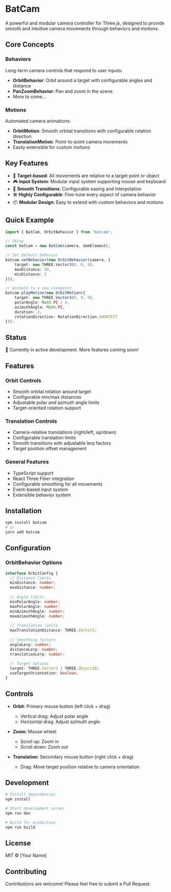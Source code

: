 # BatCam

A powerful and modular camera controller for Three.js, designed to provide smooth and intuitive camera movements through behaviors and motions.

## Core Concepts

### Behaviors
Long-term camera controls that respond to user inputs:
- **OrbitBehavior**: Orbit around a target with configurable angles and distance
- **PanZoomBehavior**: Pan and zoom in the scene
- More to come...

### Motions
Automated camera animations:
- **OrbitMotion**: Smooth orbital transitions with configurable rotation direction
- **TranslationMotion**: Point-to-point camera movements
- Easily extensible for custom motions

## Key Features

- 🎯 **Target-based**: All movements are relative to a target point or object
- 🎮 **Input System**: Modular input system supporting mouse and keyboard
- 🔄 **Smooth Transitions**: Configurable easing and interpolation
- 🛠 **Highly Configurable**: Fine-tune every aspect of camera behavior
- 📦 **Modular Design**: Easy to extend with custom behaviors and motions

## Quick Example

```typescript
import { BatCam, OrbitBehavior } from 'batcam';

// Setup
const batcam = new BatCam(camera, domElement);

// Set default behavior
batcam.setBehavior(new OrbitBehavior(camera, {
    target: new THREE.Vector3(0, 0, 0),
    maxDistance: 50,
    minDistance: 2
}));

// Animate to a new viewpoint
batcam.playMotion(new OrbitMotion({
    target: new THREE.Vector3(0, 0, 0),
    polarAngle: Math.PI / 4,
    azimuthAngle: Math.PI,
    duration: 2,
    rotationDirection: RotationDirection.SHORTEST
}));
```

## Status

🚧 Currently in active development. More features coming soon!

## Features

### Orbit Controls
- Smooth orbital rotation around target
- Configurable min/max distances
- Adjustable polar and azimuth angle limits
- Target-oriented rotation support

### Translation Controls
- Camera-relative translations (right/left, up/down)
- Configurable translation limits
- Smooth transitions with adjustable lerp factors
- Target position offset management

### General Features
- TypeScript support
- React Three Fiber integration
- Configurable smoothing for all movements
- Event-based input system
- Extensible behavior system

## Installation

```bash
npm install batcam
# or
yarn add batcam
```

## Configuration

### OrbitBehavior Options

```typescript
interface OrbitConfig {
  // Distance limits
  minDistance: number;
  maxDistance: number;
  
  // Angle limits
  minPolarAngle: number;
  maxPolarAngle: number;
  minAzimuthAngle: number;
  maxAzimuthAngle: number;
  
  // Translation limits
  maxTranslationDistance: THREE.Vector2;
  
  // Smoothing factors
  angleLerp: number;
  distanceLerp: number;
  translationLerp: number;
  
  // Target options
  target: THREE.Vector3 | THREE.Object3D;
  useTargetOrientation: boolean;
}
```

## Controls

- **Orbit**: Primary mouse button (left click + drag)
  - Vertical drag: Adjust polar angle
  - Horizontal drag: Adjust azimuth angle
  
- **Zoom**: Mouse wheel
  - Scroll up: Zoom in
  - Scroll down: Zoom out
  
- **Translation**: Secondary mouse button (right click + drag)
  - Drag: Move target position relative to camera orientation

## Development

```bash
# Install dependencies
npm install

# Start development server
npm run dev

# Build for production
npm run build
```

## License

MIT © [Your Name]

## Contributing

Contributions are welcome! Please feel free to submit a Pull Request.